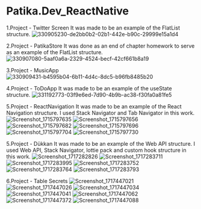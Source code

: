 # Patika.Dev_ReactNative

1.Project - Twitter Screen
  It was made to be an example of the FlatList structure.
  ![330905230-de2bb0b2-02b1-442e-b90c-29999e15a1d4](https://github.com/zekiyedogr/Patika.Dev_ReactNative/assets/72526615/1dc5e8c9-67c8-4ec8-8332-a3835c8b1c24)





2.Project - PatikaStore
  It was done as an end of chapter homework to serve as an example of the FlatList structure.
  ![330907080-5aaf0a6a-2329-4524-becf-42cf661b8a19](https://github.com/zekiyedogr/Patika.Dev_ReactNative/assets/72526615/131e7eb7-d7de-4edb-86fd-89f84d12a369)





3.Project - MusicApp
  ![330909431-b4595b04-6b11-4d4c-8dc5-b96fb8485b20](https://github.com/zekiyedogr/Patika.Dev_ReactNative/assets/72526615/232e2092-ec9c-472c-b245-ad3826dcf7b3)






4.Project - ToDoApp
  It was made to be an example of the useState structure.
  ![331192773-03f9e6ed-7d90-4b9b-ac38-f30fa0a81fe5](https://github.com/zekiyedogr/Patika.Dev_ReactNative/assets/72526615/d6eabf3e-80a4-4d30-9eea-b7758baac937)





5.Project - ReactNavigation
  It was made to be an example of the React Navigation structure. I used Stack Navigator and Tab Navigator in this work.
  ![Screenshot_1715797635](https://github.com/zekiyedogr/Patika.Dev_ReactNative/assets/72526615/b6707433-98d7-44a8-99f6-61cf388830b0)
  ![Screenshot_1715797656](https://github.com/zekiyedogr/Patika.Dev_ReactNative/assets/72526615/1ff290cd-11e5-456f-95ae-e992bebc5e78)
  ![Screenshot_1715797682](https://github.com/zekiyedogr/Patika.Dev_ReactNative/assets/72526615/a035489f-d1c5-4c22-93d0-1dbac58ec715)
  ![Screenshot_1715797696](https://github.com/zekiyedogr/Patika.Dev_ReactNative/assets/72526615/53c091de-359d-41d6-96c1-df3c7d1a9a47)
  ![Screenshot_1715797704](https://github.com/zekiyedogr/Patika.Dev_ReactNative/assets/72526615/2790563b-d566-4807-a3cc-bfcab6580ff6)
  ![Screenshot_1715797730](https://github.com/zekiyedogr/Patika.Dev_ReactNative/assets/72526615/c0a34d1e-7017-4f73-8f01-9724483802e1)




5.Project - Dükkan
  It was made to be an example of the Web API structure. I used Web API, Stack Navigator, lottie pack and custom hook structure in this work.
  ![Screenshot_1717282826](https://github.com/zekiyedogr/Patika.Dev_ReactNative/assets/72526615/a64cd0fb-297c-4d45-b491-b324298feae6)
  ![Screenshot_1717283711](https://github.com/zekiyedogr/Patika.Dev_ReactNative/assets/72526615/0811523c-fd60-4dcd-809f-1a0b358c492f)
  ![Screenshot_1717283995](https://github.com/zekiyedogr/Patika.Dev_ReactNative/assets/72526615/3e043988-05b3-4ab9-a0ee-7dfd89b74403)
  ![Screenshot_1717283752](https://github.com/zekiyedogr/Patika.Dev_ReactNative/assets/72526615/bb8fde6b-e731-4a5b-8efc-5b98590aa077)
  ![Screenshot_1717283764](https://github.com/zekiyedogr/Patika.Dev_ReactNative/assets/72526615/c07d14aa-ff79-4b4c-9b92-b7f9906e7749)
  ![Screenshot_1717283793](https://github.com/zekiyedogr/Patika.Dev_ReactNative/assets/72526615/c943ff3d-8c71-4f29-8cae-c29d4b0c9fb0)


6.Project - Table Secrets
  ![Screenshot_1717447021](https://github.com/zekiyedogr/Patika.Dev_ReactNative/assets/72526615/71024abe-1024-4cd3-943c-0ecdf853a726)
  ![Screenshot_1717447026](https://github.com/zekiyedogr/Patika.Dev_ReactNative/assets/72526615/1b27ff4d-7c45-4c05-9245-4a7a229cbd4c)
  ![Screenshot_1717447034](https://github.com/zekiyedogr/Patika.Dev_ReactNative/assets/72526615/c0a62194-7365-4520-848f-91d9ab948e7e)
  ![Screenshot_1717447041](https://github.com/zekiyedogr/Patika.Dev_ReactNative/assets/72526615/f8b8193d-3700-44fb-bfe1-29cd07c95b63)
  ![Screenshot_1717447062](https://github.com/zekiyedogr/Patika.Dev_ReactNative/assets/72526615/26889d87-15ab-422b-8d16-a32536f0a253)
  ![Screenshot_1717447372](https://github.com/zekiyedogr/Patika.Dev_ReactNative/assets/72526615/8139f2a3-1e6c-441d-b530-12a912648228)
  ![Screenshot_1717447088](https://github.com/zekiyedogr/Patika.Dev_ReactNative/assets/72526615/ec2ef812-5daa-40c1-ae7a-3fbc8c308f4d)




